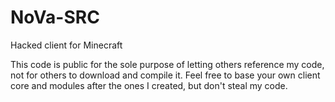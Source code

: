 # NoVa-SRC
Hacked client for Minecraft

This code is public for the sole purpose of letting others reference my code, not for others to download and compile it. Feel free to base your own client core and modules after the ones I created, but don't steal my code.
